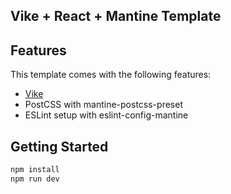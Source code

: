 ## Vike + React + Mantine Template

## Features
This template comes with the following features:
- [Vike](https://vike.dev)
- PostCSS with mantine-postcss-preset
- ESLint setup with eslint-config-mantine

## Getting Started

```bash
npm install
npm run dev

```